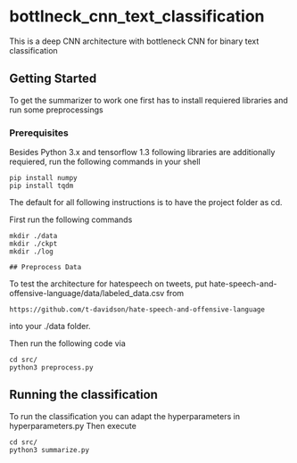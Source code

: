 # bottlneck_cnn_text_classification
This is a deep CNN architecture with bottleneck CNN for binary text classification

## Getting Started
To get the summarizer to work one first has to install requiered libraries and run some preprocessings

### Prerequisites

Besides Python 3.x and tensorflow 1.3 following libraries are additionally requiered,
run the following commands in your shell

```
pip install numpy
pip install tqdm
```
The default for all following instructions is to have the project folder as cd.

First run the following commands
```
mkdir ./data
mkdir ./ckpt
mkdir ./log

## Preprocess Data
```
To test the architecture for hatespeech on tweets, put hate-speech-and-offensive-language/data/labeled_data.csv from 
```
https://github.com/t-davidson/hate-speech-and-offensive-language
```
into your ./data folder.

Then run the following code via

```
cd src/
python3 preprocess.py
```

## Running the classification

To run the classification you can adapt the hyperparameters in hyperparameters.py 
Then execute
```
cd src/
python3 summarize.py
```
